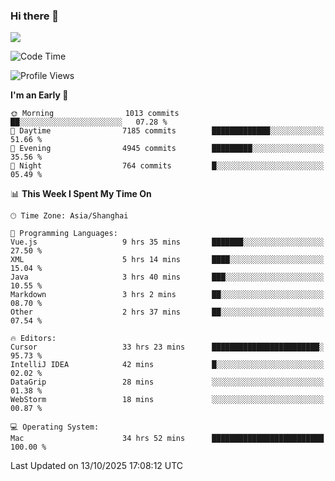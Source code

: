 ### Hi there 👋

<!--
**JJAYCHEN1e/jjaychen1e** is a ✨ _special_ ✨ repository because its `README.md` (this file) appears on your GitHub profile.

Here are some ideas to get you started:

- 🔭 I’m currently working on ...
- 🌱 I’m currently learning ...
- 👯 I’m looking to collaborate on ...
- 🤔 I’m looking for help with ...
- 💬 Ask me about ...
- 📫 How to reach me: ...
- 😄 Pronouns: ...
- ⚡ Fun fact: ...
-->

[![](https://github-readme-stats.vercel.app/api?username=jjaychen1e&show_icons=true)](https://github.com/jjaychen1e/github-readme-stats?count_private=true)

<!--START_SECTION:waka-->
![Code Time](http://img.shields.io/badge/Code%20Time-2%2C484%20hrs%2037%20mins-blue)

![Profile Views](http://img.shields.io/badge/Profile%20Views-0-blue)

**I'm an Early 🐤** 

```text
🌞 Morning                1013 commits        ██░░░░░░░░░░░░░░░░░░░░░░░   07.28 % 
🌆 Daytime                7185 commits        █████████████░░░░░░░░░░░░   51.66 % 
🌃 Evening                4945 commits        █████████░░░░░░░░░░░░░░░░   35.56 % 
🌙 Night                  764 commits         █░░░░░░░░░░░░░░░░░░░░░░░░   05.49 % 
```


📊 **This Week I Spent My Time On** 

```text
🕑︎ Time Zone: Asia/Shanghai

💬 Programming Languages: 
Vue.js                   9 hrs 35 mins       ███████░░░░░░░░░░░░░░░░░░   27.50 % 
XML                      5 hrs 14 mins       ████░░░░░░░░░░░░░░░░░░░░░   15.04 % 
Java                     3 hrs 40 mins       ███░░░░░░░░░░░░░░░░░░░░░░   10.55 % 
Markdown                 3 hrs 2 mins        ██░░░░░░░░░░░░░░░░░░░░░░░   08.70 % 
Other                    2 hrs 37 mins       ██░░░░░░░░░░░░░░░░░░░░░░░   07.54 % 

🔥 Editors: 
Cursor                   33 hrs 23 mins      ████████████████████████░   95.73 % 
IntelliJ IDEA            42 mins             █░░░░░░░░░░░░░░░░░░░░░░░░   02.02 % 
DataGrip                 28 mins             ░░░░░░░░░░░░░░░░░░░░░░░░░   01.38 % 
WebStorm                 18 mins             ░░░░░░░░░░░░░░░░░░░░░░░░░   00.87 % 

💻 Operating System: 
Mac                      34 hrs 52 mins      █████████████████████████   100.00 % 
```


 Last Updated on 13/10/2025 17:08:12 UTC
<!--END_SECTION:waka-->

